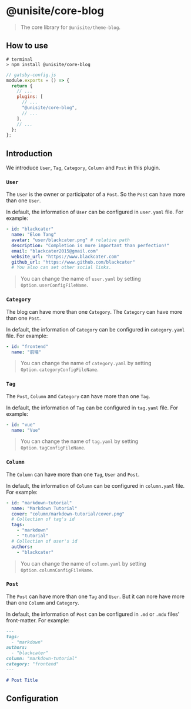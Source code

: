 # @unisite/core-blog

> The core library for `@unisite/theme-blog`.

## How to use

```shell
# terminal
> npm install @unisite/core-blog
```

```js
// gatsby-config.js
module.exports = () => {
  return {
    // ...
    plugins: [
      // ...
      "@unisite/core-blog",
      // ...
    ],
    // ...
  };
};
```

## Introduction

We introduce `User`, `Tag`, `Category`, `Column` and `Post` in this plugin.

### `User`

The `User` is the owner or participator of a `Post`. So the `Post` can have more than one `User`.

In default, the information of `User` can be configured in `user.yaml` file. For example:

```yaml
- id: "blackcater"
  name: "Elon Tang"
  avatar: "user/blackcater.png" # relative path
  description: "Completion is more important than perfection!"
  email: "blackcater2015@gmail.com"
  website_url: "https://www.blackcater.com"
  github_url: "https://www.github.com/blackcater"
  # You also can set other social links.
```

> You can change the name of `user.yaml` by setting `Option.userConfigFileName`.

### `Category`

The blog can have more than one `Category`. The `Category` can have more than one `Post`.

In default, the information of `Category` can be configured in `category.yaml` file. For example:

```yaml
- id: "frontend"
  name: "前端"
```

> You can change the name of `category.yaml` by setting `Option.categoryConfigFileName`.

### `Tag`

The `Post`, `Column` and `Category` can have more than one `Tag`.

In default, the information of `Tag` can be configured in `tag.yaml` file. For example:

```yaml
- id: "vue"
  name: "Vue"
```

> You can change the name of `tag.yaml` by setting `Option.tagConfigFileName`.

### `Column`

The `Column` can have more than one `Tag`, `User` and `Post`.

In default, the information of `Column` can be configured in `column.yaml` file. For example:

```yaml
- id: "markdown-tutorial"
  name: "Markdown Tutorial"
  cover: "column/markdown-tutorial/cover.png"
  # Collection of tag's id
  tags:
    - "markdown"
    - "tutorial"
  # Collection of user's id
  authors:
    - "blackcater"
```

> You can change the name of `column.yaml` by setting `Option.columnConfigFileName`.

### `Post`

The `Post` can have more than one `Tag` and `User`. But it can nore have more than one `Column` and `Category`.

In default, the information of `Post` can be configured in `.md` or `.mdx` files' front-matter. For example:

```md
---
tags:
  - "markdown"
authors:
  - "blackcater"
column: "markdown-tutorial"
category: "frontend"
---

# Post Title
```

## Configuration
